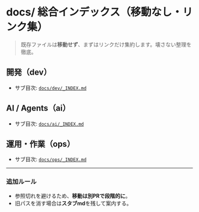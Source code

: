 # docs/ 総合インデックス（移動なし・リンク集）

> 既存ファイルは**移動せず**、まずはリンクだけ集約します。壊さない整理を徹底。

## 開発（dev）
- サブ目次: [`docs/dev/_INDEX.md`](dev/_INDEX.md)

## AI / Agents（ai）
- サブ目次: [`docs/ai/_INDEX.md`](ai/_INDEX.md)

## 運用・作業（ops）
- サブ目次: [`docs/ops/_INDEX.md`](ops/_INDEX.md)

---
### 追加ルール
- 参照切れを避けるため、**移動は別PRで段階的に**。
- 旧パスを消す場合は**スタブmd**を残して案内する。